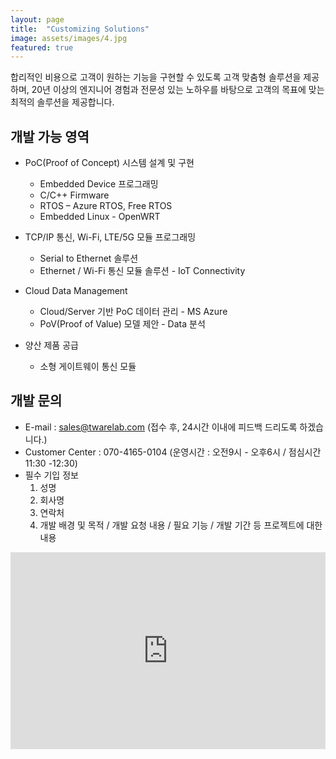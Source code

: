 ```yaml
---
layout: page
title:  "Customizing Solutions"
image: assets/images/4.jpg
featured: true
---
```


합리적인 비용으로 고객이 원하는 기능을 구현할 수 있도록 고객 맞춤형 솔루션을 제공하며, 20년 이상의 엔지니어 경험과 전문성 있는 노하우를 바탕으로 고객의 목표에 맞는 최적의 솔루션을 제공합니다.
## 개발 가능 영역

- PoC(Proof of Concept) 시스템 설계 및 구현
  - Embedded Device 프로그래밍
  - C/C++ Firmware
  - RTOS – Azure RTOS, Free RTOS
  - Embedded Linux - OpenWRT

- TCP/IP 통신, Wi-Fi, LTE/5G 모듈 프로그래밍
  - Serial to Ethernet 솔루션
  - Ethernet / Wi-Fi 통신 모듈 솔루션 - IoT Connectivity

- Cloud Data Management
  - Cloud/Server 기반 PoC 데이터 관리 - MS Azure
  - PoV(Proof of Value) 모델 제안 - Data 분석

- 양산 제품 공급
  - 소형 게이트웨이 통신 모듈

## 개발 문의

- E-mail : sales@twarelab.com (접수 후, 24시간 이내에 피드백 드리도록 하겠습니다.)
- Customer Center : 070-4165-0104 (운영시간 : 오전9시 - 오후6시 / 점심시간 11:30 -12:30)
- 필수 기입 정보
  1. 성명
  2. 회사명
  3. 연락처
  4. 개발 배경 및 목적 / 개발 요청 내용 / 필요 기능 / 개발 기간 등 프로젝트에 대한 내용


<p><iframe style="width:100%;" height="315" src="https://www.youtube.com/embed/Cniqsc9QfDo?rel=0&amp;showinfo=0" frameborder="0" allowfullscreen></iframe></p>
